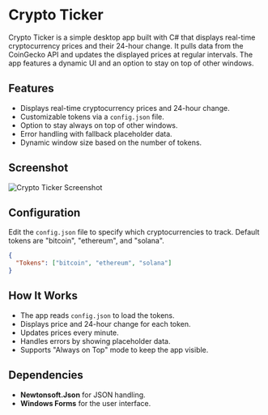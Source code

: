 # Crypto Ticker

Crypto Ticker is a simple desktop app built with C# that displays real-time cryptocurrency prices and their 24-hour change. It pulls data from the CoinGecko API and updates the displayed prices at regular intervals. The app features a dynamic UI and an option to stay on top of other windows.

## Features
- Displays real-time cryptocurrency prices and 24-hour change.
- Customizable tokens via a `config.json` file.
- Option to stay always on top of other windows.
- Error handling with fallback placeholder data.
- Dynamic window size based on the number of tokens.

## Screenshot
![Crypto Ticker Screenshot](https://i.imgur.com/1x6Uixs.png)

## Configuration
Edit the `config.json` file to specify which cryptocurrencies to track. Default tokens are "bitcoin", "ethereum", and "solana".

```json
{
  "Tokens": ["bitcoin", "ethereum", "solana"]
}
```

## How It Works
- The app reads `config.json` to load the tokens.
- Displays price and 24-hour change for each token.
- Updates prices every minute.
- Handles errors by showing placeholder data.
- Supports "Always on Top" mode to keep the app visible.

## Dependencies
- **Newtonsoft.Json** for JSON handling.
- **Windows Forms** for the user interface.
